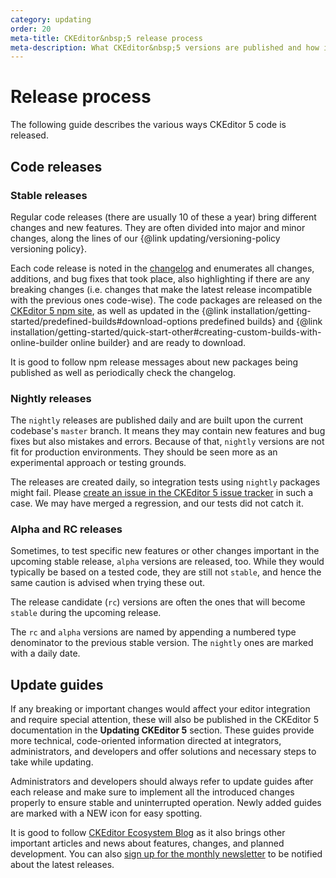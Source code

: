 ```yaml
---
category: updating
order: 20
meta-title: CKEditor&nbsp;5 release process
meta-description: What CKEditor&nbsp;5 versions are published and how is it done? What is the difference between stable, nighly, alpha and RC versions?
---
```


# Release process

The following guide describes the various ways CKEditor&nbsp;5 code is released.

## Code releases

### Stable releases

Regular code releases (there are usually 10 of these a year) bring different changes and new features. They are often divided into major and minor changes, along the lines of our {@link updating/versioning-policy versioning policy}.

Each code release is noted in the [changelog](https://github.com/ckeditor/ckeditor5/blob/stable/CHANGELOG.md) and enumerates all changes, additions, and bug fixes that took place, also highlighting if there are any breaking changes (i.e. changes that make the latest release incompatible with the previous ones code-wise). The code packages are released on the [CKEditor&nbsp;5 npm site](https://www.npmjs.com/package/ckeditor5), as well as updated in the {@link installation/getting-started/predefined-builds#download-options predefined builds} and {@link installation/getting-started/quick-start-other#creating-custom-builds-with-online-builder online builder} and are ready to download.

It is good to follow npm release messages about new packages being published as well as periodically check the changelog.

### Nightly releases

The `nightly` releases are published daily and are built upon the current codebase's `master` branch. It means they may contain new features and bug fixes but also mistakes and errors. Because of that, `nightly` versions are not fit for production environments. They should be seen more as an experimental approach or testing grounds.

The releases are created daily, so integration tests using `nightly` packages might fail. Please [create an issue in the CKEditor&nbsp;5 issue tracker](https://github.com/ckeditor/ckeditor5/issues) in such a case. We may have merged a regression, and our tests did not catch it.

### Alpha and RC releases

Sometimes, to test specific new features or other changes important in the upcoming stable release, `alpha` versions are released, too. While they would typically be based on a tested code, they are still not `stable`, and hence the same caution is advised when trying these out.

The release candidate (`rc`) versions are often the ones that will become `stable` during the upcoming release.

The `rc` and `alpha` versions are named by appending a numbered type denominator to the previous stable version. The `nightly` ones are marked with a daily date.

## Update guides

If any breaking or important changes would affect your editor integration and require special attention, these will also be published in the CKEditor&nbsp;5 documentation in the **Updating CKEditor&nbsp;5** section. These guides provide more technical, code-oriented information directed at integrators, administrators, and developers and offer solutions and necessary steps to take while updating.

Administrators and developers should always refer to update guides after each release and make sure to implement all the introduced changes properly to ensure stable and uninterrupted operation. Newly added guides are marked with a&nbsp;<span class="tree__item__badge tree__item__badge_new">NEW</span>&nbsp;icon for easy spotting.

It is good to follow [CKEditor Ecosystem Blog](https://ckeditor.com/blog/) as it also brings other important articles and news about features, changes, and planned development. You can also [sign up for the monthly newsletter](https://ckeditor.com/newsletter/) to be notified about the latest releases.
